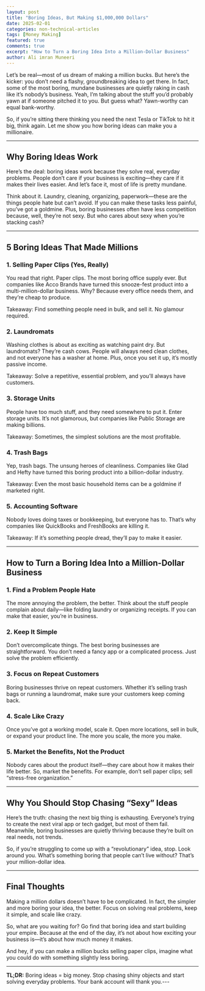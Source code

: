 ```yaml
---
layout: post
title: "Boring Ideas, But Making $1,000,000 Dollars"
date: 2025-02-01
categories: non-technical-articles
tags: [Money Making]
featured: true
comments: true
excerpt: "How to Turn a Boring Idea Into a Million-Dollar Business"
author: Ali imran Muneeri
---
```




Let’s be real—most of us dream of making a million bucks. But here’s the kicker: you don’t need a flashy, groundbreaking idea to get there. In fact, some of the most boring, mundane businesses are quietly raking in cash like it’s nobody’s business. Yeah, I’m talking about the stuff you’d probably yawn at if someone pitched it to you. But guess what? Yawn-worthy can equal bank-worthy.

So, if you’re sitting there thinking you need the next Tesla or TikTok to hit it big, think again. Let me show you how boring ideas can make you a millionaire.

---

## Why Boring Ideas Work

Here’s the deal: boring ideas work because they solve real, everyday problems. People don’t care if your business is exciting—they care if it makes their lives easier. And let’s face it, most of life is pretty mundane.

Think about it. Laundry, cleaning, organizing, paperwork—these are the things people hate but can’t avoid. If you can make these tasks less painful, you’ve got a goldmine. Plus, boring businesses often have less competition because, well, they’re not sexy. But who cares about sexy when you’re stacking cash?

---

## 5 Boring Ideas That Made Millions

### 1. **Selling Paper Clips (Yes, Really)**

You read that right. Paper clips. The most boring office supply ever. But companies like Acco Brands have turned this snooze-fest product into a multi-million-dollar business. Why? Because every office needs them, and they’re cheap to produce.

Takeaway: Find something people need in bulk, and sell it. No glamour required.

### 2. **Laundromats**

Washing clothes is about as exciting as watching paint dry. But laundromats? They’re cash cows. People will always need clean clothes, and not everyone has a washer at home. Plus, once you set it up, it’s mostly passive income.

Takeaway: Solve a repetitive, essential problem, and you’ll always have customers.

### 3. **Storage Units**

People have too much stuff, and they need somewhere to put it. Enter storage units. It’s not glamorous, but companies like Public Storage are making billions.

Takeaway: Sometimes, the simplest solutions are the most profitable.

### 4. **Trash Bags**

Yep, trash bags. The unsung heroes of cleanliness. Companies like Glad and Hefty have turned this boring product into a billion-dollar industry.

Takeaway: Even the most basic household items can be a goldmine if marketed right.

### 5. **Accounting Software**

Nobody loves doing taxes or bookkeeping, but everyone has to. That’s why companies like QuickBooks and FreshBooks are killing it.

Takeaway: If it’s something people dread, they’ll pay to make it easier.

---

## How to Turn a Boring Idea Into a Million-Dollar Business

### 1. **Find a Problem People Hate**

The more annoying the problem, the better. Think about the stuff people complain about daily—like folding laundry or organizing receipts. If you can make that easier, you’re in business.

### 2. **Keep It Simple**

Don’t overcomplicate things. The best boring businesses are straightforward. You don’t need a fancy app or a complicated process. Just solve the problem efficiently.

### 3. **Focus on Repeat Customers**

Boring businesses thrive on repeat customers. Whether it’s selling trash bags or running a laundromat, make sure your customers keep coming back.

### 4. **Scale Like Crazy**

Once you’ve got a working model, scale it. Open more locations, sell in bulk, or expand your product line. The more you scale, the more you make.

### 5. **Market the Benefits, Not the Product**

Nobody cares about the product itself—they care about how it makes their life better. So, market the benefits. For example, don’t sell paper clips; sell “stress-free organization.”

---

## Why You Should Stop Chasing “Sexy” Ideas

Here’s the truth: chasing the next big thing is exhausting. Everyone’s trying to create the next viral app or tech gadget, but most of them fail. Meanwhile, boring businesses are quietly thriving because they’re built on real needs, not trends.

So, if you’re struggling to come up with a “revolutionary” idea, stop. Look around you. What’s something boring that people can’t live without? That’s your million-dollar idea.

---

## Final Thoughts

Making a million dollars doesn’t have to be complicated. In fact, the simpler and more boring your idea, the better. Focus on solving real problems, keep it simple, and scale like crazy.

So, what are you waiting for? Go find that boring idea and start building your empire. Because at the end of the day, it’s not about how exciting your business is—it’s about how much money it makes.

And hey, if you can make a million bucks selling paper clips, imagine what you could do with something slightly less boring.

---

**TL;DR:** Boring ideas = big money. Stop chasing shiny objects and start solving everyday problems. Your bank account will thank you.---
